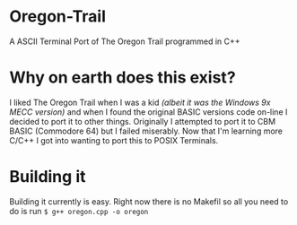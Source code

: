 # Oregon-Trail
A ASCII Terminal Port of The Oregon Trail programmed in C++
# Why on earth does this exist?
I liked The Oregon Trail when I was a kid *(albeit it was the Windows 9x MECC version)* and when I found the original BASIC versions code on-line I decided to port it to other things. Originally I attempted to port it to CBM BASIC (Commodore 64) but I failed miserably. Now that I'm learning more C/C++ I got into wanting to port this to POSIX Terminals. 
# Building it
Building it currently is easy. Right now there is no Makefil so all you need to do is run
`$ g++ oregon.cpp -o oregon`
